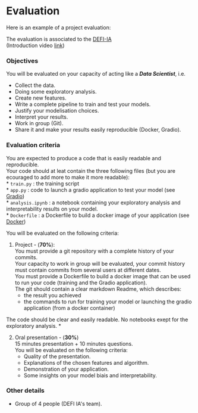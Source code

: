 # Evaluation

Here is an example of a project evaluation:

The evaluation is associated to the [DEFI-IA](http://www.kaggle.com/competitions/defi-ia-2023)  
(Introduction video [link](https://cloud.irit.fr/index.php/s/PFOyTUqe2TrbIAf))
### Objectives
    
You will be evaluated on your capacity of acting like a ***Data Scientist***, i.e. 

* Collect the data.
* Doing some exploratory analysis.
* Create new features.
* Write a complete pipeline to train and test your models.
* Justify your modelisation choices.
* Interpret your results.
* Work in group (Git).
* Share it and make your results easily reproducible (Docker, Gradio).

### Evaluation criteria

You are expected to produce a code that is easily readable and reproducible.  
Your code should at leat contain the three following files (but you are ecouraged to add more to make it more readable):  
    * `train.py` : the training script  
    * `app.py` : code to launch a gradio application to test your model (see [Gradio](https://gradio.app/))  
    * `analysis.ipynb` : a notebook containing your exploratory analysis and interpretability results on your model.  
    * `Dockerfile` : a Dockerfile to build a docker image of your application (see [Docker](https://www.docker.com/))

You will be evaluated on the following criteria:

1. Project - (**70%**):  
You must provide a git repository with a complete history of your commits.  
Your capacity to work in group will be evaluated, your commit history must contain commits from several users at different dates.  
You must provide a Dockerfile to build a docker image that can be used to run your code (training and the Gradio application).  
The git should contain a clear markdown Readme, which describes:  
    *   the result you achieved  
    *   the commands to run for training your model or launching the gradio application (from a docker container)  
        
The code should be clear and easily readable. 
No notebooks exept for the exploratory analysis.
        * 
    <!-- * **Deadline** :  January 29 2021. -->
    
2. Oral presentation - (**30%**)  
15 minutes presentation + 10 minutes questions.  
You will be evaluated on the following criteria:
    * Quality of the presentation. 
    * Explanations of the chosen features and algorithm. 
    * Demonstration of your application. 
    * Some insights on your model biais and interpretability. 
    <!-- * **Date** : January 29, 2021.  -->

### Other details

 * Group of 4 people (DEFI IA's team).

 